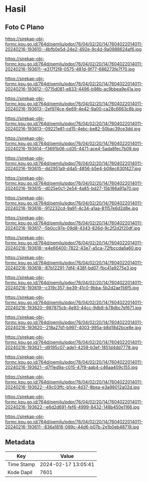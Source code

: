 # Hasil

## Foto C Plano

https://sirekap-obj-formc.kpu.go.id/764d/pemilu/pdpr/76/04/02/20/14/7604022014011-20240216-193610--4bfb0e5d-24e2-492e-9c4d-9a0988624af6.jpg

https://sirekap-obj-formc.kpu.go.id/764d/pemilu/pdpr/76/04/02/20/14/7604022014011-20240216-193611--e317f2f8-0575-481d-9f77-686273fe7f70.jpg

https://sirekap-obj-formc.kpu.go.id/764d/pemilu/pdpr/76/04/02/20/14/7604022014011-20240216-193612--0715d081-e833-4496-b98b-ac9bbea9e41a.jpg

https://sirekap-obj-formc.kpu.go.id/764d/pemilu/pdpr/76/04/02/20/14/7604022014011-20240216-193613--2ef974ce-6e69-4e42-9a00-ca28c6663c8b.jpg

https://sirekap-obj-formc.kpu.go.id/764d/pemilu/pdpr/76/04/02/20/14/7604022014011-20240216-193613--09221e81-cd15-4ebc-be82-50bac39ce3dd.jpg

https://sirekap-obj-formc.kpu.go.id/764d/pemilu/pdpr/76/04/02/20/14/7604022014011-20240216-193614--f3691b06-cd35-4471-ace4-5ada8fec7b09.jpg

https://sirekap-obj-formc.kpu.go.id/764d/pemilu/pdpr/76/04/02/20/14/7604022014011-20240216-193615--dd2951a9-d4a5-4856-b5e4-b08ec630f427.jpg

https://sirekap-obj-formc.kpu.go.id/764d/pemilu/pdpr/76/04/02/20/14/7604022014011-20240216-193615--d025e0c1-2e54-4a85-bd27-15b166a91a70.jpg

https://sirekap-obj-formc.kpu.go.id/764d/pemilu/pdpr/76/04/02/20/14/7604022014011-20240216-193616--912232cd-9a91-4c34-a1aa-81157e6d2d8e.jpg

https://sirekap-obj-formc.kpu.go.id/764d/pemilu/pdpr/76/04/02/20/14/7604022014011-20240216-193617--5b0cc97e-09d8-4343-826d-9c2f2d2f20df.jpg

https://sirekap-obj-formc.kpu.go.id/764d/pemilu/pdpr/76/04/02/20/14/7604022014011-20240216-193618--e4e66400-7822-43e7-a5ca-72fbccda6a60.jpg

https://sirekap-obj-formc.kpu.go.id/764d/pemilu/pdpr/76/04/02/20/14/7604022014011-20240216-193618--87b12291-7df4-438f-bd07-fbc41a9275e3.jpg

https://sirekap-obj-formc.kpu.go.id/764d/pemilu/pdpr/76/04/02/20/14/7604022014011-20240216-193619--c319c357-be39-41c0-9bba-5b2d2ae156f5.jpg

https://sirekap-obj-formc.kpu.go.id/764d/pemilu/pdpr/76/04/02/20/14/7604022014011-20240216-193620--987875cb-4e93-44cc-9db8-b78dbc7ef671.jpg

https://sirekap-obj-formc.kpu.go.id/764d/pemilu/pdpr/76/04/02/20/14/7604022014011-20240216-193620--218a27d1-b997-4003-995a-b8d18d2bce8e.jpg

https://sirekap-obj-formc.kpu.go.id/764d/pemilu/pdpr/76/04/02/20/14/7604022014011-20240216-193621--d9195c07-ade1-4259-b3ef-1851d4dd7778.jpg

https://sirekap-obj-formc.kpu.go.id/764d/pemilu/pdpr/76/04/02/20/14/7604022014011-20240216-193621--d7f1ed9a-c015-47f9-aab4-c46aa409c155.jpg

https://sirekap-obj-formc.kpu.go.id/764d/pemilu/pdpr/76/04/02/20/14/7604022014011-20240216-193622--49c03ffc-b1ce-4d37-8bea-e3a98012a02d.jpg

https://sirekap-obj-formc.kpu.go.id/764d/pemilu/pdpr/76/04/02/20/14/7604022014011-20240216-193622--e6d2d691-fef6-4999-8432-148b450e1166.jpg

https://sirekap-obj-formc.kpu.go.id/764d/pemilu/pdpr/76/04/02/20/14/7604022014011-20240216-193611--836a1816-089c-44d6-b07b-2e1b0eb48719.jpg


## Metadata

| Key        | Value               |
| ---------- | ------------------- |
| Time Stamp | 2024-02-17 13:05:41 |
| Kode Dapil | 7601                |



